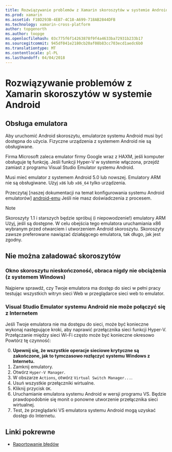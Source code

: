 ```yaml
---
title: Rozwiązywanie problemów z Xamarin skoroszytów w systemie Android
ms.prod: xamarin
ms.assetid: F1BD293B-4EB7-4C18-A699-718AB2844DFB
ms.technology: xamarin-cross-platform
author: topgenorth
ms.author: toopge
ms.openlocfilehash: 03c775f6f14263878f9f4a4633ba72931b233b17
ms.sourcegitcommit: 945df041e2180cb20af08b83cc703ecd1aedc6b0
ms.translationtype: MT
ms.contentlocale: pl-PL
ms.lasthandoff: 04/04/2018
---
```

# <a name="troubleshooting-xamarin-workbooks-on-android"></a>Rozwiązywanie problemów z Xamarin skoroszytów w systemie Android

## <a name="emulator-support"></a>Obsługa emulatora

Aby uruchomić Android skoroszytu, emulatorze systemu Android musi być dostępna do użycia. Fizyczne urządzenia z systemem Android nie są obsługiwane.

Firma Microsoft zaleca emulator firmy Google wraz z HAXM, jeśli komputer obsługuje tę funkcję.
Jeśli funkcji Hyper-V w systemie włączona, przejdź zamiast z programu Visual Studio Emulator systemu Android.

Musi mieć emulator z systemem Android 5.0 lub nowszej. Emulatory ARM nie są obsługiwane. Użyj `x86` lub `x86_64` tylko urządzenia.

Przeczytaj [naszej dokumentacji na temat konfigurowania systemu Android emulatorów] [ android-emu] Jeśli nie masz doświadczenia z procesem.

> [!NOTE]
> Skoroszyty 1.1 i starszych będzie spróbuj (i niepowodzenie!) emulatory ARM Użyj, jeśli są dostępne. W celu obejścia tego emulatora uruchamiania x86 wybranym przed otwarciem i utworzeniem Android skoroszytu. Skoroszyty zawsze preferowane nawiązać działającego emulatora, tak długo, jak jest zgodny.

## <a name="workbooks-wont-load"></a>Nie można załadować skoroszytów

### <a name="workbook-window-spins-forever-never-loads-windows"></a>Okno skoroszytu nieskończoność, obraca nigdy nie obciążenia (z systemem Windows)

Najpierw sprawdź, czy Twoje emulatora ma dostęp do sieci w pełni pracy testując wszystkich witryn sieci Web w przeglądarce sieci web to emulator.

### <a name="visual-studio-android-emulator-cannot-connect-to-the-internet"></a>Visual Studio Emulator systemu Android nie może połączyć się z Internetem

Jeśli Twoje emulatora nie ma dostępu do sieci, może być konieczne wykonaj następujące kroki, aby naprawić przełącznika sieci funkcji Hyper-V. Przełączanie między sieci Wi-Fi często może być konieczne okresowo Powtórz tę czynność:

0. **Upewnij się, że wszystkie operacje sieciowe krytyczne są zakończone, jak to tymczasowo rozłączyć systemu Windows z Internetu.**
1. Zamknij emulatory.
2. Otwórz `Hyper-V Manager`.
3. W obszarze `Actions`, otwórz `Virtual Switch Manager...`.
4. Usuń wszystkie przełączniki wirtualne.
5. Kliknij przycisk `OK`.
6. Uruchamianie emulatora systemu Android w wersji programu VS. Będzie prawdopodobnie się monit o ponowne utworzenie przełącznika sieci wirtualnej.
7. Test, że przeglądarki VS emulatora systemu Android mogą uzyskać dostęp do Internetu.

[android-emu]: https://developer.xamarin.com/guides/android/deployment,_testing,_and_metrics/debug-on-emulator/


## <a name="related-links"></a>Linki pokrewne

- [Raportowanie błędów](~/tools/workbooks/install.md#reporting-bugs)
